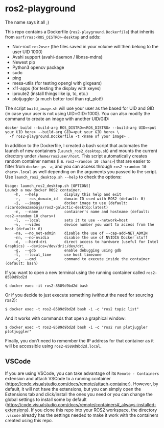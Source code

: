 # ros2-playground
The name says it all ;)


This repo contains a Dockerfile (`ros2-playground.Dockerfile`) that inherits from `osrf/ros:<ROS_DISTRO>-desktop` and adds:
* Non-root `ros2user` (the files saved in your volume will then belong to the user UID 1000)
* Avahi support (avahi-daemon / libnss-mdns)
* Newest pip
* Python3 opencv package
* sudo
* ping 
* mesa-utils (for testing opengl with glxgears)
* x11-apps (for testing the display with xeyes)
* iproute2 (install things like ip, tc, etc.)
* plotjuggler (a much better tool than rqt_plot!)



The script `build_image.sh` will use your user as the based for UID and GID (in case your user is not using UID=GID=1000). 
You can also modify the command to create an image with another UID/GID:
```
docker build --build-arg ROS_DISTRO=<ROS_DISTRO> --build-arg UID=<put your UID here> --build-arg GID=<put your GID here> \
  -f ros2-playground.Dockerfile -t <name of your image> .
```

In addition to the Dockerfile, I created a bash script that automates the launch of new containers (`launch_ros2_desktop.sh`) 
and mounts the current directory under `/home/ros2user/host`.
This script automatically creates random container names (i.e. `ros2-<random 10 chars>`) that are easier to filter from `docker ps -a`, and you can
access through `ros2-<random 10 chars>.local` as well depending on the arguments you passed to the script.
Use `launch_ros2_desktop.sh --help` to check the options:
```
Usage: launch_ros2_desktop.sh [OPTIONS]
Launch a new docker ROS2 container.
    -h,  --help            display this help and exit
    -r,  --ros_domain_id   domain ID used with ROS2 (default: 0)
    -i,  --image           docker image to use (default: ricardodeazambuja/ros2-galactic-desktop:latest)
    -n,  --name            container's name and hostname (default: ros2-<random 10 chars>)
    -l,  --local           sets it to use --network=host
    -v,  --video           device number you want to access from the host (default: 0)
    -na, --no_net-admin    disable the use of --cap-add=NET_ADMIN
    -nn, --no-nvidia       disable the use of NVIDIA Docker stuff
    -d,  --hard-dri        direct access to hardware (useful for Intel Graphics) --device=/dev/dri:/dev/dri
    -g,  --gdb             enable debugging using gdb
    -t,  --local_time      use host timezone
    -c,  --cmd             command to execute inside the container (default: bash)

```


If you want to open a new terminal using the running container called `ros2-8589d9bd2d`
```
$ docker exec -it ros2-8589d9bd2d bash
```

Or if you decide to just execute something (without the need for sourcing ros2):
```
$ docker exec -t ros2-8589d9bd2d bash -i -c "ros2 topic list"
```

And it works with commands that open a graphical window:
```
$ docker exec -t ros2-8589d9bd2d bash -i -c "ros2 run plotjuggler plotjuggler"
```

Finally, you don't need to remember the IP address for that container as it will be accessible using `ros2-8589d9bd2d.local`.

## VSCode
If you are using VSCode, you can take advantage of its `Remote - Containers` extension and attach VSCode to a running container (https://code.visualstudio.com/docs/remote/attach-container). However, by default, it will not have the extensions, but you can simply open the Extensions tab and click/install the ones you need or you can change the global settings to install some by default (https://code.visualstudio.com/docs/remote/containers#_always-installed-extensions). If you clone this repo into your ROS2 workspace, the directory `.vscode` already has the settings needed to make it work with the containers created using this repo.
